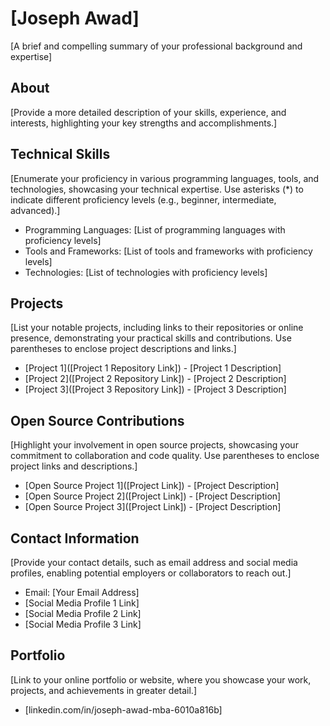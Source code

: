 # [Joseph Awad]

[A brief and compelling summary of your professional background and expertise]

## About

[Provide a more detailed description of your skills, experience, and interests, highlighting your key strengths and accomplishments.]

## Technical Skills

[Enumerate your proficiency in various programming languages, tools, and technologies, showcasing your technical expertise. Use asterisks (*) to indicate different proficiency levels (e.g., beginner, intermediate, advanced).]

* Programming Languages: [List of programming languages with proficiency levels]
* Tools and Frameworks: [List of tools and frameworks with proficiency levels]
* Technologies: [List of technologies with proficiency levels]

## Projects

[List your notable projects, including links to their repositories or online presence, demonstrating your practical skills and contributions. Use parentheses to enclose project descriptions and links.]

* [Project 1]([Project 1 Repository Link]) - [Project 1 Description]
* [Project 2]([Project 2 Repository Link]) - [Project 2 Description]
* [Project 3]([Project 3 Repository Link]) - [Project 3 Description]

## Open Source Contributions

[Highlight your involvement in open source projects, showcasing your commitment to collaboration and code quality. Use parentheses to enclose project links and descriptions.]

* [Open Source Project 1]([Project Link]) - [Project Description]
* [Open Source Project 2]([Project Link]) - [Project Description]
* [Open Source Project 3]([Project Link]) - [Project Description]

## Contact Information

[Provide your contact details, such as email address and social media profiles, enabling potential employers or collaborators to reach out.]

* Email: [Your Email Address]
* [Social Media Profile 1 Link]
* [Social Media Profile 2 Link]
* [Social Media Profile 3 Link]

## Portfolio

[Link to your online portfolio or website, where you showcase your work, projects, and achievements in greater detail.]

* [linkedin.com/in/joseph-awad-mba-6010a816b]
